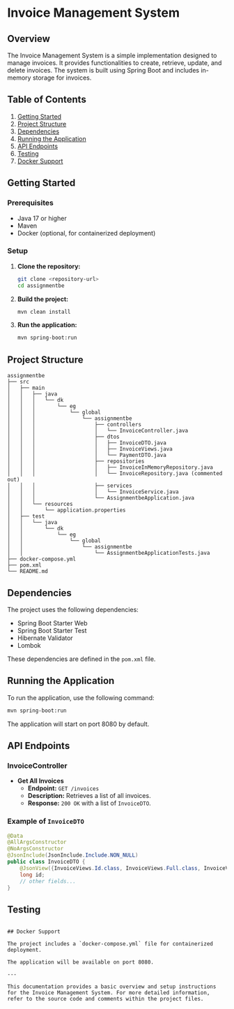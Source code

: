 # Invoice Management System

## Overview

The Invoice Management System is a simple implementation designed to manage invoices. It provides functionalities to create, retrieve, update, and delete invoices. The system is built using Spring Boot and includes in-memory storage for invoices.

## Table of Contents

1. [Getting Started](#getting-started)
2. [Project Structure](#project-structure)
3. [Dependencies](#dependencies)
4. [Running the Application](#running-the-application)
5. [API Endpoints](#api-endpoints)
6. [Testing](#testing)
7. [Docker Support](#docker-support)

## Getting Started

### Prerequisites

- Java 17 or higher
- Maven
- Docker (optional, for containerized deployment)

### Setup

1. **Clone the repository:**
   ```sh
   git clone <repository-url>
   cd assignmentbe
   ```

2. **Build the project:**
   ```sh
   mvn clean install
   ```

3. **Run the application:**
   ```sh
   mvn spring-boot:run
   ```

## Project Structure

```
assignmentbe
├── src
│   ├── main
│   │   ├── java
│   │   │   └── dk
│   │   │       └── eg
│   │   │           └── global
│   │   │               └── assignmentbe
│   │   │                   ├── controllers
│   │   │                   │   └── InvoiceController.java
│   │   │                   ├── dtos
│   │   │                   │   ├── InvoiceDTO.java
│   │   │                   │   ├── InvoiceViews.java
│   │   │                   │   └── PaymentDTO.java
│   │   │                   ├── repositories
│   │   │                   │   ├── InvoiceInMemoryRepository.java
│   │   │                   │   └── InvoiceRepository.java (commented out)
│   │   │                   ├── services
│   │   │                   │   └── InvoiceService.java
│   │   │                   └── AssignmentbeApplication.java
│   │   └── resources
│   │       └── application.properties
│   ├── test
│   │   └── java
│   │       └── dk
│   │           └── eg
│   │               └── global
│   │                   └── assignmentbe
│   │                       └── AssignmentbeApplicationTests.java
├── docker-compose.yml
├── pom.xml
└── README.md
```

## Dependencies

The project uses the following dependencies:

- Spring Boot Starter Web
- Spring Boot Starter Test
- Hibernate Validator
- Lombok

These dependencies are defined in the `pom.xml` file.

## Running the Application

To run the application, use the following command:

```sh
mvn spring-boot:run
```

The application will start on port 8080 by default.

## API Endpoints

### InvoiceController

- **Get All Invoices**
  - **Endpoint:** `GET /invoices`
  - **Description:** Retrieves a list of all invoices.
  - **Response:** `200 OK` with a list of `InvoiceDTO`.

### Example of `InvoiceDTO`

```java
@Data
@AllArgsConstructor
@NoArgsConstructor
@JsonInclude(JsonInclude.Include.NON_NULL)
public class InvoiceDTO {
    @JsonView({InvoiceViews.Id.class, InvoiceViews.Full.class, InvoiceViews.ToCreate.class})
    long id;
    // other fields...
}
```

## Testing


```

## Docker Support

The project includes a `docker-compose.yml` file for containerized deployment.

The application will be available on port 8080.

---

This documentation provides a basic overview and setup instructions for the Invoice Management System. For more detailed information, refer to the source code and comments within the project files.
